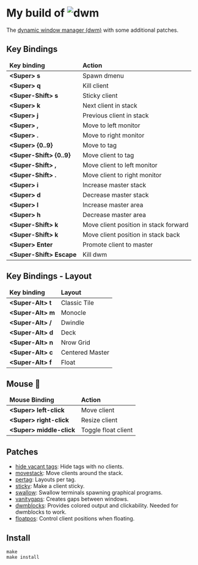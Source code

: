 # My build of <img src="https://dwm.suckless.org/dwm.svg" alt="dwm">

The [dynamic window manager (dwm)](https://dwm.suckless.org/) with some additional patches.

## Key Bindings

<table>
    <thead>
        <tr>
            <td><b>Key binding</b></td>
            <td><b>Action</b></td>
        </tr>
    </thead>
    <tbody>
        <tr>
            <td><b>&lt;Super&gt; s</b></td>
            <td>Spawn dmenu</td>
        </tr>
        <tr>
            <td><b>&lt;Super&gt; q</b></td>
            <td>Kill client</td>
        </tr>
        <tr>
            <td><b>&lt;Super-Shift&gt; s</b></td>
            <td>Sticky client</td>
        </tr>
        <tr>
            <td><b>&lt;Super&gt; k</b></td>
            <td>Next client in stack</td>
        </tr>
        <tr>
            <td><b>&lt;Super&gt; j</b></td>
            <td>Previous client in stack</td>
        </tr>
        <tr>
            <td><b>&lt;Super&gt; ,</b></td>
            <td>Move to left monitor</td>
        </tr>
        <tr>
            <td><b>&lt;Super&gt; .</b></td>
            <td>Move to right monitor</td>
        </tr>
        <tr>
            <td><b>&lt;Super&gt; {0..9}</b></td>
            <td>Move to tag</td>
        </tr>
        <tr>
            <td><b>&lt;Super-Shift&gt; {0..9}</b></td>
            <td>Move client to tag</td>
        </tr>
        <tr>
            <td><b>&lt;Super-Shift&gt; ,</b></td>
            <td>Move client to left monitor</td>
        </tr>
        <tr>
            <td><b>&lt;Super-Shift&gt; .</b></td>
            <td>Move client to right monitor</td>
        </tr>
        <tr>
            <td><b>&lt;Super&gt; i</b></td>
            <td>Increase master stack</td>
        </tr>
        <tr>
            <td><b>&lt;Super&gt; d</b></td>
            <td>Decrease master stack</td>
        </tr>
        <tr>
            <td><b>&lt;Super&gt; l</b></td>
            <td>Increase master area</td>
        </tr>
        <tr>
            <td><b>&lt;Super&gt; h</b></td>
            <td>Decrease master area</td>
        </tr>
        <tr>
            <td><b>&lt;Super-Shift&gt; k</b></td>
            <td>Move client position in stack forward</td>
        </tr>
        <tr>
            <td><b>&lt;Super-Shift&gt; k</b></td>
            <td>Move client position in stack back</td>
        </tr>
        <tr>
            <td><b>&lt;Super&gt; Enter</b></td>
            <td>Promote client to master</td>
        </tr>
        <tr>
            <td><b>&lt;Super-Shift&gt; Escape</b></td>
            <td>Kill dwm</td>
        </tr>
    </tbody>
</table>

<h2>
    Key Bindings - Layout
</h2>

<table>
    <thead>
        <tr>
            <td><b>Key binding</b></td>
            <td><b>Layout</b></td>
        </tr>
    </thead>
    <tbody>
        <tr>
            <td><b>&lt;Super-Alt&gt; t</b></td>
            <td>Classic Tile</td>
        </tr>
        <tr>
            <td><b>&lt;Super-Alt&gt; m</b></td>
            <td>Monocle</td>
        </tr>
        <tr>
            <td><b>&lt;Super-Alt&gt; /</b></td>
            <td>Dwindle</td>
        </tr>
        <tr>
            <td><b>&lt;Super-Alt&gt; d</b></td>
            <td>Deck</td>
        </tr>
        <tr>
            <td><b>&lt;Super-Alt&gt; n</b></td>
            <td>Nrow Grid</td>
        </tr>
        <tr>
            <td><b>&lt;Super-Alt&gt; c</b></td>
            <td>Centered Master</td>
        </tr>
        <tr>
            <td><b>&lt;Super-Alt&gt; f</b></td>
            <td>Float</td>
        </tr>
    </tbody>
</table>

<h2>
    Mouse 👹
</h2>

<table>
    <thead>
        <tr>
            <td><b>Mouse Binding</b></td>
            <td><b>Action</b></td>
        </tr>
    </thead>
    <tbody>
        <tr>
            <td><b>&ltSuper&gt; left-click</b></td>
            <td>Move client</td>
        </tr>
        <tr>
            <td><b>&ltSuper&gt; right-click</b></td>
            <td>Resize client</td>
        </tr>
        <tr>
            <td><b>&ltSuper&gt; middle-click</b></td>
            <td>Toggle float client</td>
        </tr>
    </tbody>
</table>

<h2>
    Patches
</h2>

<ul>
    <li><a href="https://dwm.suckless.org/patches/hide_vacant_tags/">hide vacant tags</a>: Hide tags with no clients.</li>
    <li><a href="https://dwm.suckless.org/patches/movestack/">movestack</a>: Move clients around the stack.</li>
    <li><a href="https://dwm.suckless.org/patches/pertag/">pertag</a>: Layouts per tag.</li>
    <li><a href="https://dwm.suckless.org/patches/sticky/">sticky</a>: Make a client sticky.</li>
    <li><a href="https://dwm.suckless.org/patches/swallow/">swallow</a>: Swallow terminals spawning graphical programs.</li>
    <li><a href="https://dwm.suckless.org/patches/vanitygaps/">vanitygaps</a>: Creates gaps between windows.</li>
    <li><a href="https://github.com/ashish-yadav11/dwmblocks/blob/master/patches/dwm-dwmblocks-6.2.diff">dwmblocks</a>: Provides colored output and clickability. Needed for dwmblocks to work.</li>
    <li><a href="https://github.com/bakkeby/patches/wiki/floatpos">floatpos</a>: Control client positions when floating.</li>
</ul>

<h2>
    Install
</h2>

<pre><code>make
make install
</code></pre>
